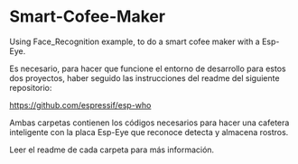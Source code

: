 # Smart-Cofee-Maker
Using Face_Recognition example, to do a smart cofee maker with a Esp-Eye.

Es necesario, para hacer que funcione el entorno de desarrollo para estos dos proyectos, haber seguido las instrucciones del readme del siguiente repositorio:

https://github.com/espressif/esp-who

Ambas carpetas contienen los códigos necesarios para hacer una cafetera inteligente con la placa Esp-Eye que reconoce detecta y almacena rostros.

Leer el readme de cada carpeta para más información.
